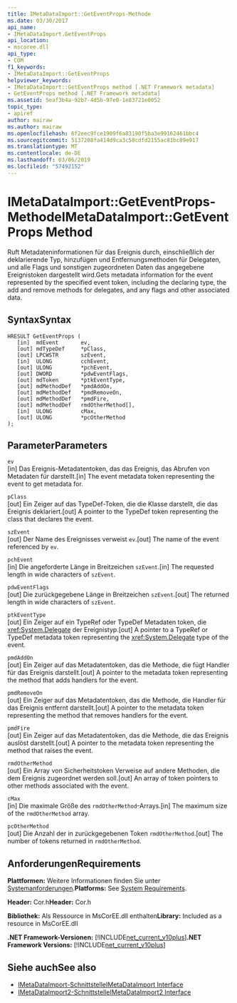 ```yaml
---
title: IMetaDataImport::GetEventProps-Methode
ms.date: 03/30/2017
api_name:
- IMetaDataImport.GetEventProps
api_location:
- mscoree.dll
api_type:
- COM
f1_keywords:
- IMetaDataImport::GetEventProps
helpviewer_keywords:
- IMetaDataImport::GetEventProps method [.NET Framework metadata]
- GetEventProps method [.NET Framework metadata]
ms.assetid: 5eaf3b4a-92b7-4d5b-97e0-1e83721e0052
topic_type:
- apiref
author: mairaw
ms.author: mairaw
ms.openlocfilehash: 6f2eec9fce1909f6a83190f5ba3e99162461bbc4
ms.sourcegitcommit: 5137208fa414d9ca3c58cdfd2155ac81bc89e917
ms.translationtype: MT
ms.contentlocale: de-DE
ms.lasthandoff: 03/06/2019
ms.locfileid: "57492152"
---
```

# <a name="imetadataimportgeteventprops-method"></a><span data-ttu-id="70be6-102">IMetaDataImport::GetEventProps-Methode</span><span class="sxs-lookup"><span data-stu-id="70be6-102">IMetaDataImport::GetEventProps Method</span></span>
<span data-ttu-id="70be6-103">Ruft Metadateninformationen für das Ereignis durch, einschließlich der deklarierende Typ, hinzufügen und Entfernungsmethoden für Delegaten, und alle Flags und sonstigen zugeordneten Daten das angegebene Ereignistoken dargestellt wird.</span><span class="sxs-lookup"><span data-stu-id="70be6-103">Gets metadata information for the event represented by the specified event token, including the declaring type, the add and remove methods for delegates, and any flags and other associated data.</span></span>  
  
## <a name="syntax"></a><span data-ttu-id="70be6-104">Syntax</span><span class="sxs-lookup"><span data-stu-id="70be6-104">Syntax</span></span>  
  
```  
HRESULT GetEventProps (  
   [in]  mdEvent       ev,  
   [out] mdTypeDef     *pClass,   
   [out] LPCWSTR       szEvent,   
   [in]  ULONG         cchEvent,   
   [out] ULONG         *pchEvent,   
   [out] DWORD         *pdwEventFlags,  
   [out] mdToken       *ptkEventType,  
   [out] mdMethodDef   *pmdAddOn,   
   [out] mdMethodDef   *pmdRemoveOn,   
   [out] mdMethodDef   *pmdFire,   
   [out] mdMethodDef   rmdOtherMethod[],   
   [in]  ULONG         cMax,  
   [out] ULONG         *pcOtherMethod  
);  
```  
  
## <a name="parameters"></a><span data-ttu-id="70be6-105">Parameter</span><span class="sxs-lookup"><span data-stu-id="70be6-105">Parameters</span></span>  
 `ev`  
 <span data-ttu-id="70be6-106">[in] Das Ereignis-Metadatentoken, das das Ereignis, das Abrufen von Metadaten für darstellt.</span><span class="sxs-lookup"><span data-stu-id="70be6-106">[in] The event metadata token representing the event to get metadata for.</span></span>  
  
 `pClass`  
 <span data-ttu-id="70be6-107">[out] Ein Zeiger auf das TypeDef-Token, die die Klasse darstellt, die das Ereignis deklariert.</span><span class="sxs-lookup"><span data-stu-id="70be6-107">[out] A pointer to the TypeDef token representing the class that declares the event.</span></span>  
  
 `szEvent`  
 <span data-ttu-id="70be6-108">[out] Der Name des Ereignisses verweist `ev`.</span><span class="sxs-lookup"><span data-stu-id="70be6-108">[out] The name of the event referenced by `ev`.</span></span>  
  
 `pchEvent`  
 <span data-ttu-id="70be6-109">[in] Die angeforderte Länge in Breitzeichen `szEvent`.</span><span class="sxs-lookup"><span data-stu-id="70be6-109">[in] The requested length in wide characters of `szEvent`.</span></span>  
  
 `pdwEventFlags`  
 <span data-ttu-id="70be6-110">[out] Die zurückgegebene Länge in Breitzeichen `szEvent`.</span><span class="sxs-lookup"><span data-stu-id="70be6-110">[out] The returned length in wide characters of `szEvent`.</span></span>  
  
 `ptkEventType`  
 <span data-ttu-id="70be6-111">[out] Ein Zeiger auf ein TypeRef oder TypeDef Metadaten token, die <xref:System.Delegate> der Ereignistyp.</span><span class="sxs-lookup"><span data-stu-id="70be6-111">[out] A pointer to a TypeRef or TypeDef metadata token representing the <xref:System.Delegate> type of the event.</span></span>  
  
 `pmdAddOn`  
 <span data-ttu-id="70be6-112">[out] Ein Zeiger auf das Metadatentoken, das die Methode, die fügt Handler für das Ereignis darstellt.</span><span class="sxs-lookup"><span data-stu-id="70be6-112">[out] A pointer to the metadata token representing the method that adds handlers for the event.</span></span>  
  
 `pmdRemoveOn`  
 <span data-ttu-id="70be6-113">[out] Ein Zeiger auf das Metadatentoken, das die Methode, die Handler für das Ereignis entfernt darstellt.</span><span class="sxs-lookup"><span data-stu-id="70be6-113">[out] A pointer to the metadata token representing the method that removes handlers for the event.</span></span>  
  
 `pmdFire`  
 <span data-ttu-id="70be6-114">[out] Ein Zeiger auf das Metadatentoken, das die Methode, die das Ereignis auslöst darstellt.</span><span class="sxs-lookup"><span data-stu-id="70be6-114">[out] A pointer to the metadata token representing the method that raises the event.</span></span>  
  
 `rmdOtherMethod`  
 <span data-ttu-id="70be6-115">[out] Ein Array von Sicherheitstoken Verweise auf andere Methoden, die dem Ereignis zugeordnet werden soll.</span><span class="sxs-lookup"><span data-stu-id="70be6-115">[out] An array of token pointers to other methods associated with the event.</span></span>  
  
 `cMax`  
 <span data-ttu-id="70be6-116">[in] Die maximale Größe des `rmdOtherMethod`-Arrays.</span><span class="sxs-lookup"><span data-stu-id="70be6-116">[in] The maximum size of the `rmdOtherMethod` array.</span></span>  
  
 `pcOtherMethod`  
 <span data-ttu-id="70be6-117">[out] Die Anzahl der in zurückgegebenen Token `rmdOtherMethod`.</span><span class="sxs-lookup"><span data-stu-id="70be6-117">[out] The number of tokens returned in `rmdOtherMethod`.</span></span>  
  
## <a name="requirements"></a><span data-ttu-id="70be6-118">Anforderungen</span><span class="sxs-lookup"><span data-stu-id="70be6-118">Requirements</span></span>  
 <span data-ttu-id="70be6-119">**Plattformen:** Weitere Informationen finden Sie unter [Systemanforderungen](../../../../docs/framework/get-started/system-requirements.md).</span><span class="sxs-lookup"><span data-stu-id="70be6-119">**Platforms:** See [System Requirements](../../../../docs/framework/get-started/system-requirements.md).</span></span>  
  
 <span data-ttu-id="70be6-120">**Header:** Cor.h</span><span class="sxs-lookup"><span data-stu-id="70be6-120">**Header:** Cor.h</span></span>  
  
 <span data-ttu-id="70be6-121">**Bibliothek:** Als Ressource in MsCorEE.dll enthalten</span><span class="sxs-lookup"><span data-stu-id="70be6-121">**Library:** Included as a resource in MsCorEE.dll</span></span>  
  
 <span data-ttu-id="70be6-122">**.NET Framework-Versionen:** [!INCLUDE[net_current_v10plus](../../../../includes/net-current-v10plus-md.md)]</span><span class="sxs-lookup"><span data-stu-id="70be6-122">**.NET Framework Versions:** [!INCLUDE[net_current_v10plus](../../../../includes/net-current-v10plus-md.md)]</span></span>  
  
## <a name="see-also"></a><span data-ttu-id="70be6-123">Siehe auch</span><span class="sxs-lookup"><span data-stu-id="70be6-123">See also</span></span>
- [<span data-ttu-id="70be6-124">IMetaDataImport-Schnittstelle</span><span class="sxs-lookup"><span data-stu-id="70be6-124">IMetaDataImport Interface</span></span>](../../../../docs/framework/unmanaged-api/metadata/imetadataimport-interface.md)
- [<span data-ttu-id="70be6-125">IMetaDataImport2-Schnittstelle</span><span class="sxs-lookup"><span data-stu-id="70be6-125">IMetaDataImport2 Interface</span></span>](../../../../docs/framework/unmanaged-api/metadata/imetadataimport2-interface.md)
